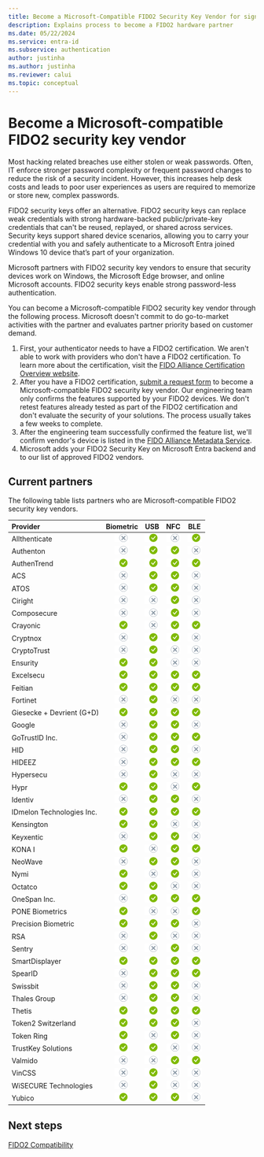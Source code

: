 ```yaml
---
title: Become a Microsoft-Compatible FIDO2 Security Key Vendor for sign-in to Microsoft Entra ID
description: Explains process to become a FIDO2 hardware partner
ms.date: 05/22/2024
ms.service: entra-id
ms.subservice: authentication
author: justinha
ms.author: justinha
ms.reviewer: calui
ms.topic: conceptual
---
```


# Become a Microsoft-compatible FIDO2 security key vendor

Most hacking related breaches use either stolen or weak passwords. Often, IT enforce stronger password complexity or frequent password changes to reduce the risk of a security incident. However, this increases help desk costs and leads to poor user experiences as users are required to memorize or store new, complex passwords.

FIDO2 security keys offer an alternative. FIDO2 security keys can replace weak credentials with strong hardware-backed public/private-key credentials that can't be reused, replayed, or shared across services. Security keys support shared device scenarios, allowing you to carry your credential with you and safely authenticate to a Microsoft Entra joined Windows 10 device that’s part of your organization.

Microsoft partners with FIDO2 security key vendors to ensure that security devices work on Windows, the Microsoft Edge browser, and online Microsoft accounts. FIDO2 security keys enable strong password-less authentication.

You can become a Microsoft-compatible FIDO2 security key vendor through the following process.  Microsoft doesn't commit to do go-to-market activities with the partner and evaluates partner priority based on customer demand.

1. First, your authenticator needs to have a FIDO2 certification. We aren't able to work with providers who don't have a FIDO2 certification. To learn more about the certification, visit the [FIDO Alliance Certification Overview website](https://fidoalliance.org/certification/).
2. After you have a FIDO2 certification, [submit a request form](https://forms.office.com/r/NfmQpuS9hF) to become a Microsoft-compatible FIDO2 security key vendor. Our engineering team only confirms the features supported by your FIDO2 devices. We don't retest features already tested as part of the FIDO2 certification and don't evaluate the security of your solutions. The process usually takes a few weeks to complete.
3. After the engineering team successfully confirmed the feature list, we'll confirm vendor's device is listed in the [FIDO Alliance Metadata Service](https://fidoalliance.org/metadata/).
4. Microsoft adds your FIDO2 Security Key on Microsoft Entra backend and to our list of approved FIDO2 vendors.

## Current partners

The following table lists partners who are Microsoft-compatible FIDO2 security key vendors.

| Provider | Biometric | USB | NFC | BLE |
|:-|:-:|:-:|:-:|:-:|
| Allthenticate | ![n] | ![y] | ![n] | ![y] |
| Authenton | ![n] | ![y] | ![y] | ![n] |
| AuthenTrend | ![y] | ![y]| ![y]| ![y]|
| ACS | ![n] | ![y]| ![y]| ![n]|
| ATOS| ![n] | ![y]| ![y]| ![n]|
| Ciright | ![n] | ![n]| ![y]| ![n]|
| Composecure | ![n] | ![n]| ![y]| ![n]|
| Crayonic | ![y] | ![n]| ![y]| ![y]|
| Cryptnox | ![n] | ![y]| ![y]| ![n]|
| CryptoTrust | ![n] | ![y] | ![n] | ![n] |
| Ensurity | ![y] | ![y]| ![n]| ![n]|
| Excelsecu | ![y] | ![y]| ![y]| ![y]|
| Feitian | ![y] | ![y]| ![y]| ![y]|
| Fortinet | ![n] | ![y]| ![n]| ![n]|
| Giesecke + Devrient (G+D)| ![y] | ![y]| ![y]| ![y]|
| Google | ![n] | ![y]| ![y]| ![n]|
| GoTrustID Inc.| ![n] | ![y]| ![y]| ![y]|
| HID | ![n] | ![y]| ![y]| ![n]|
| HIDEEZ | ![n] | ![y]| ![y]| ![y]|
| Hypersecu | ![n] | ![y]| ![n]| ![n]|
| Hypr | ![y] | ![y]| ![n]| ![y]|
| Identiv | ![n] | ![y]| ![y]| ![n]|
| IDmelon Technologies Inc. | ![y] | ![y]| ![y]| ![y]|
| Kensington | ![y] | ![y]| ![n]| ![n]|
| Keyxentic | ![n] | ![y]| ![y]| ![n]|
| KONA I | ![y] | ![n]| ![y]| ![y]|
| NeoWave | ![n] | ![y]| ![y]| ![n]|
| Nymi | ![y] | ![n]| ![y]| ![n]|
| Octatco | ![y] | ![y]| ![n]| ![n]|
| OneSpan Inc. | ![n] | ![y]| ![y]| ![y]|
| PONE Biometrics | ![y] | ![n]| ![n]| ![y]|
| Precision Biometric| ![y] | ![y]| ![y] | ![n]|
| RSA | ![n] | ![y]| ![n]| ![n]|
| Sentry | ![n] | ![n]| ![y]| ![n]|
| SmartDisplayer | ![y] | ![y]| ![y]| ![y]|
| SpearID | ![n] | ![y]| ![y]| ![y]|
| Swissbit | ![n] | ![y]| ![y]| ![n]|
| Thales Group | ![n] | ![y]| ![y]| ![n]|
| Thetis | ![y] | ![y]| ![y]| ![y]|
| Token2 Switzerland | ![y] | ![y]| ![y]| ![n]|
| Token Ring | ![y] | ![n]| ![y]| ![n]|
| TrustKey Solutions | ![y] | ![y]| ![n]| ![n]|
| Valmido | ![n] | ![n]| ![y]| ![y]|
| VinCSS | ![n] | ![y]| ![n]| ![n]|
| WiSECURE Technologies | ![n] | ![y]| ![n]| ![n]|
| Yubico | ![y] | ![y]| ![y]| ![n]|

<!--Image references-->
[y]: ./media/fido2-compatibility/yes.png
[n]: ./media/fido2-compatibility/no.png

## Next steps

[FIDO2 Compatibility](fido2-compatibility.md)
